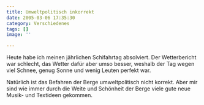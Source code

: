 ```yaml
---
title: Umweltpolitisch inkorrekt
date: 2005-03-06 17:35:30
category: Verschiedenes
tags: []
image: ''

---
```


Heute habe ich meinen jährlichen Schifahrtag absolviert. Der Wetterbericht war schlecht, das Wetter dafür aber umso besser, weshalb der Tag wegen viel Schnee, genug Sonne und wenig Leuten perfekt war.  

Natürlich ist das Befahren der Berge umweltpolitisch nicht korrekt. Aber mir sind wie immer durch die Weite und Schönheit der Berge viele gute neue Musik- und Textideen gekommen.
